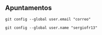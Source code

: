 ## Apuntamentos

    git config --global user.email "correo"

    git config --global user.name "sergiofr13"